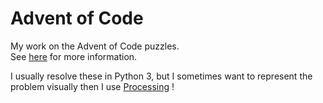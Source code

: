 # Advent of Code
My work on the Advent of Code puzzles.  
See [here](http://adventofcode.com "advent of code") for more information.

I usually resolve these in Python 3, but I sometimes want to represent the problem visually then I use [Processing](https://processing.org/) !
